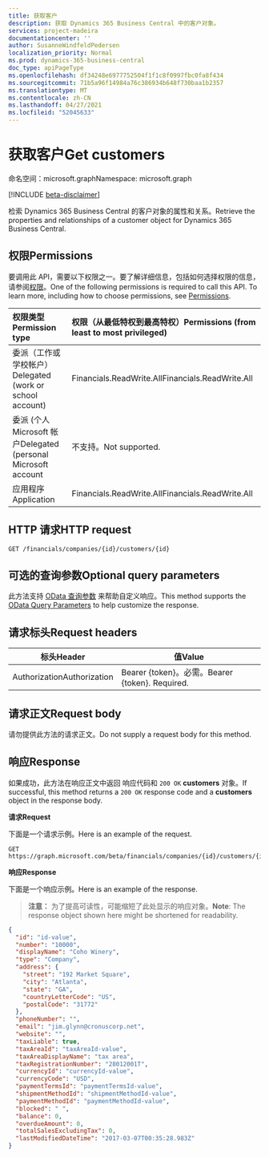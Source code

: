 ```yaml
---
title: 获取客户
description: 获取 Dynamics 365 Business Central 中的客户对象。
services: project-madeira
documentationcenter: ''
author: SusanneWindfeldPedersen
localization_priority: Normal
ms.prod: dynamics-365-business-central
doc_type: apiPageType
ms.openlocfilehash: df34248e6977752504f1f1c8f0997fbc0fa8f434
ms.sourcegitcommit: 71b5a96f14984a76c386934b648f730baa1b2357
ms.translationtype: MT
ms.contentlocale: zh-CN
ms.lasthandoff: 04/27/2021
ms.locfileid: "52045633"
---
```

# <a name="get-customers"></a><span data-ttu-id="73289-103">获取客户</span><span class="sxs-lookup"><span data-stu-id="73289-103">Get customers</span></span>

<span data-ttu-id="73289-104">命名空间：microsoft.graph</span><span class="sxs-lookup"><span data-stu-id="73289-104">Namespace: microsoft.graph</span></span>

[!INCLUDE [beta-disclaimer](../../includes/beta-disclaimer.md)]

<span data-ttu-id="73289-105">检索 Dynamics 365 Business Central 的客户对象的属性和关系。</span><span class="sxs-lookup"><span data-stu-id="73289-105">Retrieve the properties and relationships of a customer object for Dynamics 365 Business Central.</span></span>

## <a name="permissions"></a><span data-ttu-id="73289-106">权限</span><span class="sxs-lookup"><span data-stu-id="73289-106">Permissions</span></span>
<span data-ttu-id="73289-p101">要调用此 API，需要以下权限之一。要了解详细信息，包括如何选择权限的信息，请参阅[权限](/graph/permissions-reference)。</span><span class="sxs-lookup"><span data-stu-id="73289-p101">One of the following permissions is required to call this API. To learn more, including how to choose permissions, see [Permissions](/graph/permissions-reference).</span></span>

|<span data-ttu-id="73289-109">权限类型</span><span class="sxs-lookup"><span data-stu-id="73289-109">Permission type</span></span> |<span data-ttu-id="73289-110">权限（从最低特权到最高特权）</span><span class="sxs-lookup"><span data-stu-id="73289-110">Permissions (from least to most privileged)</span></span>|
|:---------------|:------------------------------------------|
|<span data-ttu-id="73289-111">委派（工作或学校帐户）</span><span class="sxs-lookup"><span data-stu-id="73289-111">Delegated (work or school account)</span></span>|<span data-ttu-id="73289-112">Financials.ReadWrite.All</span><span class="sxs-lookup"><span data-stu-id="73289-112">Financials.ReadWrite.All</span></span> |
|<span data-ttu-id="73289-113">委派 (个人 Microsoft 帐户</span><span class="sxs-lookup"><span data-stu-id="73289-113">Delegated (personal Microsoft account</span></span>|<span data-ttu-id="73289-114">不支持。</span><span class="sxs-lookup"><span data-stu-id="73289-114">Not supported.</span></span>|
|<span data-ttu-id="73289-115">应用程序</span><span class="sxs-lookup"><span data-stu-id="73289-115">Application</span></span>|<span data-ttu-id="73289-116">Financials.ReadWrite.All</span><span class="sxs-lookup"><span data-stu-id="73289-116">Financials.ReadWrite.All</span></span>|

## <a name="http-request"></a><span data-ttu-id="73289-117">HTTP 请求</span><span class="sxs-lookup"><span data-stu-id="73289-117">HTTP request</span></span>
```
GET /financials/companies/{id}/customers/{id}
```

## <a name="optional-query-parameters"></a><span data-ttu-id="73289-118">可选的查询参数</span><span class="sxs-lookup"><span data-stu-id="73289-118">Optional query parameters</span></span>
<span data-ttu-id="73289-119">此方法支持 [OData 查询参数](/graph/query-parameters) 来帮助自定义响应。</span><span class="sxs-lookup"><span data-stu-id="73289-119">This method supports the [OData Query Parameters](/graph/query-parameters) to help customize the response.</span></span>

## <a name="request-headers"></a><span data-ttu-id="73289-120">请求标头</span><span class="sxs-lookup"><span data-stu-id="73289-120">Request headers</span></span>
|<span data-ttu-id="73289-121">标头</span><span class="sxs-lookup"><span data-stu-id="73289-121">Header</span></span>|<span data-ttu-id="73289-122">值</span><span class="sxs-lookup"><span data-stu-id="73289-122">Value</span></span>|
|------|-----|
|<span data-ttu-id="73289-123">Authorization</span><span class="sxs-lookup"><span data-stu-id="73289-123">Authorization</span></span>  |<span data-ttu-id="73289-p102">Bearer {token}。必需。</span><span class="sxs-lookup"><span data-stu-id="73289-p102">Bearer {token}. Required.</span></span> |

## <a name="request-body"></a><span data-ttu-id="73289-126">请求正文</span><span class="sxs-lookup"><span data-stu-id="73289-126">Request body</span></span>
<span data-ttu-id="73289-127">请勿提供此方法的请求正文。</span><span class="sxs-lookup"><span data-stu-id="73289-127">Do not supply a request body for this method.</span></span>

## <a name="response"></a><span data-ttu-id="73289-128">响应</span><span class="sxs-lookup"><span data-stu-id="73289-128">Response</span></span>
<span data-ttu-id="73289-129">如果成功，此方法在响应正文中返回 响应代码和 `200 OK` **customers** 对象。</span><span class="sxs-lookup"><span data-stu-id="73289-129">If successful, this method returns a `200 OK` response code and a **customers** object in the response body.</span></span>

<span data-ttu-id="73289-130">**请求**</span><span class="sxs-lookup"><span data-stu-id="73289-130">**Request**</span></span>

<span data-ttu-id="73289-131">下面是一个请求示例。</span><span class="sxs-lookup"><span data-stu-id="73289-131">Here is an example of the request.</span></span>

```http
GET https://graph.microsoft.com/beta/financials/companies/{id}/customers/{id}
```

<span data-ttu-id="73289-132">**响应**</span><span class="sxs-lookup"><span data-stu-id="73289-132">**Response**</span></span>

<span data-ttu-id="73289-133">下面是一个响应示例。</span><span class="sxs-lookup"><span data-stu-id="73289-133">Here is an example of the response.</span></span> 

> <span data-ttu-id="73289-134">**注意：** 为了提高可读性，可能缩短了此处显示的响应对象。</span><span class="sxs-lookup"><span data-stu-id="73289-134">**Note**: The response object shown here might be shortened for readability.</span></span>

```json
{
  "id": "id-value",
  "number": "10000",
  "displayName": "Coho Winery",
  "type": "Company",
  "address": {
    "street": "192 Market Square",
    "city": "Atlanta",
    "state": "GA",
    "countryLetterCode": "US",
    "postalCode": "31772"
  },
  "phoneNumber": "",
  "email": "jim.glynn@cronuscorp.net",
  "website": "",
  "taxLiable": true,
  "taxAreaId": "taxAreaId-value",
  "taxAreaDisplayName": "tax area",
  "taxRegistrationNumber": "28012001T",
  "currencyId": "currencyId-value",
  "currencyCode": "USD",
  "paymentTermsId": "paymentTermsId-value",
  "shipmentMethodId": "shipmentMethodId-value",
  "paymentMethodId": "paymentMethodId-value",
  "blocked": " ",
  "balance": 0,
  "overdueAmount": 0,
  "totalSalesExcludingTax": 0,
  "lastModifiedDateTime": "2017-03-07T00:35:28.983Z"
}
```




